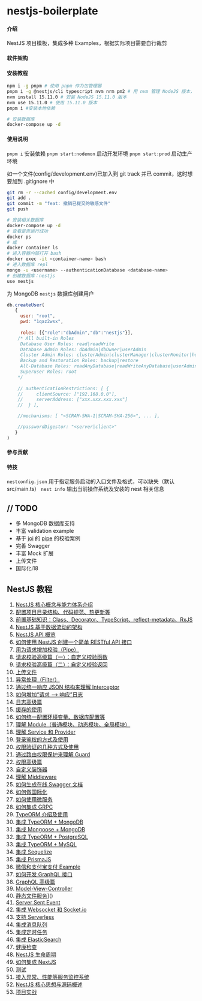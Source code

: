 # nestjs-boilerplate

#### 介绍
NestJS 项目模板，集成多种 Examples，根据实际项目需要自行裁剪

#### 软件架构


#### 安装教程

```bash
npm i -g pnpm # 使用 pnpm 作为包管理器
pnpm i -g @nestjs/cli typescript nvm nrm pm2 # 用 nvm 管理 NodeJS 版本， 用 nrm 管理 npm 源，  pm2 作为守护进程工具
nvm install 15.11.0 # 安装 NodeJS 15.11.0 版本
nvm use 15.11.0 # 使用 15.11.0 版本
pnpm i #安装本地依赖

# 安装数据库
docker-compose up -d
```

#### 使用说明

`pnpm i` 安装依赖
`pnpm start:nodemon` 启动开发环境
`pnpm start:prod` 启动生产环境

如一个文件(config/development.env)已加入到 git track 并已 commit，这时想要加到 .gitignore 中
```bash
git rm -r --cached config/development.env
git add .
git commit -m "feat: 撤销已提交的敏感文件"
git push

# 安装相关数据库
docker-compose up -d 
# 查看是否运行成功
docker ps 
# 或 
docker container ls
# 进入容器内部打开 bash
docker exec -it <container-name> bash
# 进入数据库 repl
mongo -u <username> --authenticationDatabase <database-name>
# 创建数据库：nestjs
use nestjs
```

为 MongoDB `nestjs` 数据库创建用户

```js
db.createUser(
   {
     user: "root",
     pwd: "1qaz2wsx",
     
     roles: [{"role":"dbAdmin","db":"nestjs"}],
    /* All built-in Roles 
     Database User Roles: read|readWrite
     Database Admin Roles: dbAdmin|dbOwner|userAdmin
     Cluster Admin Roles: clusterAdmin|clusterManager|clusterMonitor|hostManager
     Backup and Restoration Roles: backup|restore
     All-Database Roles: readAnyDatabase|readWriteAnyDatabase|userAdminAnyDatabase|dbAdminAnyDatabase
     Superuser Roles: root 
    */
    
    // authenticationRestrictions: [ {
    //     clientSource: ["192.168.0.0"],
    //     serverAddress: ["xxx.xxx.xxx.xxx"]
    //  } ],

    //mechanisms: [ "<SCRAM-SHA-1|SCRAM-SHA-256>", ... ], 

    //passwordDigestor: "<server|client>"
   }
)
```

#### 参与贡献


#### 特技

`nestconfig.json` 用于指定服务启动的入口文件及格式，可以缺失（默认src/main.ts）
`nest info` 输出当前操作系统及安装的 nest 相关信息

## // TODO
- 多 MongoDB 数据库支持
- 丰富 validation example
- 基于 [joi](https://joi.dev/api/?v=17.4.0) 的 [pipe](https://docs.nestjs.com/pipes#pipes) 的校验案例
- 完善 Swagger
- 丰富 Mock 扩展
- 上传文件
- 国际化i18

## NestJS 教程

1. [NestJS 核心概念与能力体系介绍]()
2. [配置项目目录结构、代码规范、热更新等]()
3. [前置基础知识：Class、Decorator、TypeScript、reflect-metadata、RxJS]()
4. [NestJS 基于数据流动的架构]()
5. [NestJS API 概览]()
6. [如何使用 NestJS 创建一个简单 RESTful API 接口]()
7. [用为请求增加校验（Pipe）]()
8. [请求校验高级篇（一）：自定义校验函数]()
9. [请求校验高级篇（二）：自定义校验返回]()
10. [上传文件]()
11. [异常处理（Filter）]()
12. [通过统一响应 JSON 结构来理解 Interceptor]()
13. [如何增加“请求 ——> 响应”日志]()
14. [日志高级篇]()
15. [缓存的使用]()
16. [如何统一配置环境变量、数据库配置等]()
17. [理解 Module（普通模块、动态模块、全局模块）]()
18. [理解 Service 和 Provider]()
19. [登录鉴权的方式及使用]()
20. [权限验证的几种方式及使用]()
21. [通过路由权限保护来理解 Guard]()
22. [权限高级篇]()
23. [自定义装饰器]()
24. [理解 Middleware]()
25. [如何生成在线 Swagger 文档]()
26. [如何做国际化]()
27. [如何使用微服务]()
28. [如何集成 GRPC]()
29. [TypeORM 介绍及使用]()
30. [集成 TypeORM + MongoDB]()
31. [集成 Mongoose + MongoDB]()
32. [集成 TypeORM + PostgreSQL]()
33. [集成 TypeORM + MySQL]()
34. [集成 Sequelize]()
35. [集成 PrismaJS]()
36. [微信和支付宝支付 Example]()
37. [如何开发 GraphQL 接口]()
38. [GraphQL 高级篇]()
39. [Model-View-Controller]()
40. [静态文件服务]()]()
41. [Server Sent Event]()
42. [集成 Websocket 和 Socket.io]()
43. [支持 Serverless]()
44. [集成消息队列]()
45. [集成定时任务]()
46. [集成 ElasticSearch]()
47. [健康检查]()
48. [NestJS 生命周期]()
49. [如何集成 NextJS]()
50. [测试]()
51. [接入异常、性能等服务监控系统]()
52. [NestJS 核心思想与源码概述]()
53. [项目实战]()